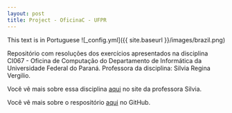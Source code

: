 ```yaml
---
layout: post
title: Project - OficinaC - UFPR
---
```


This text is in Portuguese ![_config.yml]({{ site.baseurl }}/images/brazil.png)

Repositório com resoluções dos exercícios apresentados na disciplina CI067 - Oficina de Computação do Departamento de Informática da Universidade Federal do Paraná. Professora da disciplina: Silvia Regina Vergilio.

Você vê mais sobre essa disciplina [aqui](http://www.inf.ufpr.br/silvia/oficinac/oficinac.html) no site da professora Silvia.

Você vê mais sobre o respositório [aqui](https://github.com/jacksonpradolima/oficinac) no GitHub.